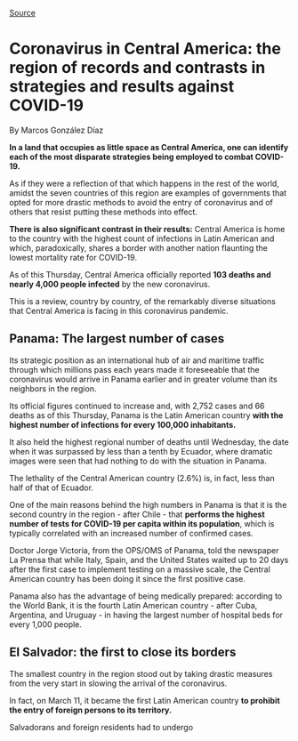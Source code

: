 [Source](https://www.bbc.com/mundo/noticias-america-latina-52225188)

# Coronavirus in Central America: the region of records and contrasts in strategies and results against COVID-19

By Marcos González Díaz

**In a land that occupies as little space as Central America, one can identify each of the most disparate strategies being employed to combat COVID-19.**

As if they were a reflection of that which happens in the rest of the world, amidst the seven countries of this region are examples of governments that opted for more drastic methods to avoid the entry of coronavirus and of others that resist putting these methods into effect.

**There is also significant contrast in their results:** Central America is home to the country with the highest count of infections in Latin American and which, paradoxically, shares a border with another nation flaunting the lowest mortality rate for COVID-19.

As of this Thursday, Central America officially reported **103 deaths and nearly 4,000 people infected** by the new coronavirus.

This is a review, country by country, of the remarkably diverse situations that Central America is facing in this coronavirus pandemic.

## Panama: The largest number of cases

Its strategic position as an international hub of air and maritime traffic through which millions pass each years made it foreseeable that the coronavirus would arrive in Panama earlier and in greater volume than its neighbors in the region.

Its official figures continued to increase and, with 2,752 cases and 66 deaths as of this Thursday, Panama is the Latin American country **with the highest number of infections for every 100,000 inhabitants.**

It also held the highest regional number of deaths until Wednesday, the date when it was surpassed by less than a tenth by Ecuador, where dramatic images were seen that had nothing to do with the situation in Panama.

The lethality of the Central American country (2.6%) is, in fact, less than half of that of Ecuador.

One of the main reasons behind the high numbers in Panama is that it is the second country in the region - after Chile - that **performs the highest number of tests for COVID-19 per capita within its population**, which is typically correlated with an increased number of confirmed cases.

Doctor Jorge Victoria, from the OPS/OMS of Panama, told the newspaper La Prensa that while Italy, Spain, and the United States waited up to 20 days after the first case to implement testing on a massive scale, the Central American country has been doing it since the first positive case.

Panama also has the advantage of being medically prepared: according to the World Bank, it is the fourth Latin American country - after Cuba, Argentina, and Uruguay - in having the largest number of hospital beds for every 1,000 people.

## El Salvador: the first to close its borders

The smallest country in the region stood out by taking drastic measures from the very start in slowing the arrival of the coronavirus.

In fact, on March 11, it became the first Latin American country **to prohibit the entry of foreign persons to its territory.**

Salvadorans and foreign residents had to undergo 
